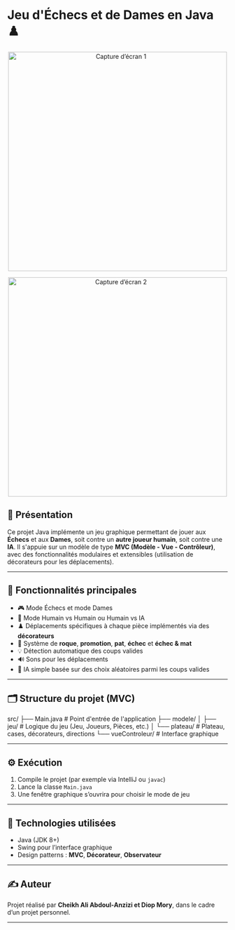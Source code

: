 # Jeu d'Échecs et de Dames en Java ♟️
<p align="center">
  <img src="https://github.com/user-attachments/assets/cfe7cf27-150f-43be-ab1c-70705411ba43" alt="Capture d’écran 1" width="500"/>
</p>

<p align="center">
  <img src="https://github.com/user-attachments/assets/f7ef6892-fca8-42c5-be49-f3cc2dd8a727" alt="Capture d’écran 2" width="500"/>
</p>


## 📌 Présentation

Ce projet Java implémente un jeu graphique permettant de jouer aux **Échecs** et aux **Dames**, soit contre un **autre joueur humain**, soit contre une **IA**. Il s'appuie sur un modèle de type **MVC (Modèle - Vue - Contrôleur)**, avec des fonctionnalités modulaires et extensibles (utilisation de décorateurs pour les déplacements).

---

## 🚀 Fonctionnalités principales

- 🎮 Mode Échecs et mode Dames
- 👥 Mode Humain vs Humain ou Humain vs IA
- ♟️ Déplacements spécifiques à chaque pièce implémentés via des **décorateurs**
- 🔄 Système de **roque**, **promotion**, **pat**, **échec** et **échec & mat**
- 💡 Détection automatique des coups valides
- 🔊 Sons pour les déplacements
- 🧠 IA simple basée sur des choix aléatoires parmi les coups valides

---

## 🗂️ Structure du projet (MVC)
src/ ├── Main.java # Point d'entrée de l'application ├── modele/ │ ├── jeu/ # Logique du jeu (Jeu, Joueurs, Pièces, etc.) │ └── plateau/ # Plateau, cases, décorateurs, directions └── vueControleur/ # Interface graphique 

---

## ⚙️ Exécution

1. Compile le projet (par exemple via IntelliJ ou `javac`)
2. Lance la classe `Main.java`
3. Une fenêtre graphique s’ouvrira pour choisir le mode de jeu

---

## 🧩 Technologies utilisées

- Java (JDK 8+)
- Swing pour l’interface graphique
- Design patterns : **MVC**, **Décorateur**, **Observateur**

---

## ✍️ Auteur

Projet réalisé par **Cheikh Ali Abdoul-Anzizi et Diop Mory**, dans le cadre d’un projet  personnel.

---


